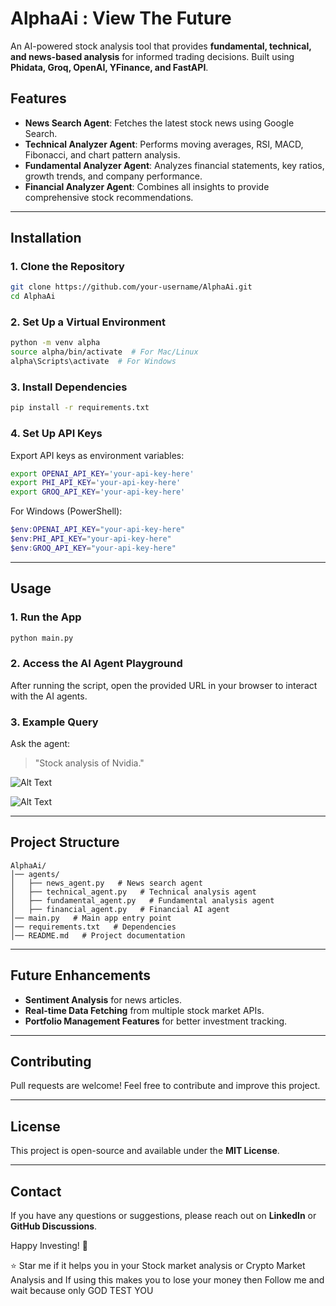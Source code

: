 # AlphaAi : View The Future

An AI-powered stock analysis tool that provides **fundamental, technical, and news-based analysis** for informed trading decisions. Built using **Phidata, Groq, OpenAI, YFinance, and FastAPI**.

## Features
- **News Search Agent**: Fetches the latest stock news using Google Search.
- **Technical Analyzer Agent**: Performs moving averages, RSI, MACD, Fibonacci, and chart pattern analysis.
- **Fundamental Analyzer Agent**: Analyzes financial statements, key ratios, growth trends, and company performance.
- **Financial Analyzer Agent**: Combines all insights to provide comprehensive stock recommendations.

---

## Installation

### 1. Clone the Repository
```bash
git clone https://github.com/your-username/AlphaAi.git
cd AlphaAi
```

### 2. Set Up a Virtual Environment
```bash
python -m venv alpha
source alpha/bin/activate  # For Mac/Linux
alpha\Scripts\activate  # For Windows
```

### 3. Install Dependencies
```bash
pip install -r requirements.txt
```

### 4. Set Up API Keys
Export API keys as environment variables:
```bash
export OPENAI_API_KEY='your-api-key-here'
export PHI_API_KEY='your-api-key-here'
export GROQ_API_KEY='your-api-key-here'
```

For Windows (PowerShell):
```powershell
$env:OPENAI_API_KEY="your-api-key-here"
$env:PHI_API_KEY="your-api-key-here"
$env:GROQ_API_KEY="your-api-key-here"
```

---

## Usage
### 1. Run the App
```bash
python main.py
```

### 2. Access the AI Agent Playground
After running the script, open the provided URL in your browser to interact with the AI agents.

### 3. Example Query
Ask the agent:
> "Stock analysis of Nvidia."

![Alt Text](https://imgur.com/tqlbGdE.jpg)

![Alt Text](https://imgur.com/7MM1alr.jpg)

---

## Project Structure
```
AlphaAi/
│── agents/
│   ├── news_agent.py   # News search agent
│   ├── technical_agent.py   # Technical analysis agent
│   ├── fundamental_agent.py   # Fundamental analysis agent
│   ├── financial_agent.py   # Financial AI agent
│── main.py   # Main app entry point
│── requirements.txt   # Dependencies
│── README.md   # Project documentation
```

---

## Future Enhancements
- **Sentiment Analysis** for news articles.
- **Real-time Data Fetching** from multiple stock market APIs.
- **Portfolio Management Features** for better investment tracking.

---

## Contributing
Pull requests are welcome! Feel free to contribute and improve this project.

---

## License
This project is open-source and available under the **MIT License**.

---

## Contact
If you have any questions or suggestions, please reach out on **LinkedIn** or **GitHub Discussions**.

Happy Investing! 🚀

⭐ Star me if it helps you in your Stock market analysis or Crypto Market Analysis and If using this makes you to lose your money then Follow me and wait because only GOD TEST YOU


